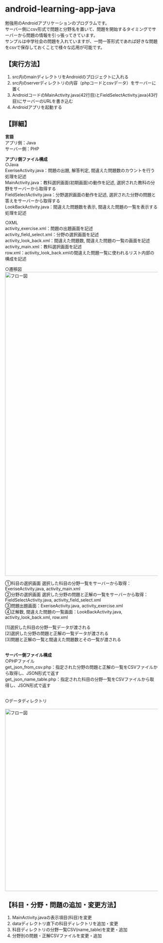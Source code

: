 # android-learning-app-java

勉強用のAndroidアプリケーションのプログラムです。<br>
サーバー側にcsv形式で問題と分野名を置いて、問題を開始するタイミングでサーバーから問題の情報を引っ張ってきています。<br>
サンプルは中学社会の問題を入れていますが、一問一答形式であれば好きな問題をcsvで保存しておくことで様々な応用が可能です。<br>


## 【実行方法】
1. src内のmainディレクトリをAndroidのプロジェクトに入れる
2. src内のserverディレクトリの内容（phpコードとcsvデータ）をサーバーに置く
3. AndroidコードのMainActivity.java(42行目)とFieldSelectActivity.java(43行目)にサーバーのURLを書き込む
4. Androidアプリを起動する

## 【詳細】
**言語**<br>
アプリ側：Java<br>
サーバー側：PHP<br>

**アプリ側ファイル構成**<br>
○Java<br>
ExeriseActivity.java：問題の出題, 解答判定, 間違えた問題数のカウントを行う処理を記述<br>
MainActivity.java：教科選択画面(初期画面)の動作を記述, 選択された教科の分野をサーバーから取得する<br>
FieldSelectActivity.java：分野選択画面の動作を記述, 選択された分野の問題と答えをサーバーから取得する<br>
LookBackActivity.java：間違えた問題数を表示, 間違えた問題の一覧を表示する処理を記述<br>

○XML<br>
activity_exercise.xml：問題の出題画面を記述<br>
activity_field_select.xml：分野の選択画面を記述<br>
activity_look_back.xml：間違えた問題数, 間違えた問題の一覧の画面を記述<br>
activity_main.xml：教科選択画面を記述<br>
row.xml：activity_look_back.xmlの間違えた問題一覧に使われるリスト内部の構成を記述<br>

○遷移図<br>
<img width="1000" alt="フロー図" src="https://user-images.githubusercontent.com/64346215/151970938-cf6524e3-661c-4d8d-add0-998e46d54374.png">

①科目の選択画面 選択した科目の分野一覧をサーバーから取得：ExeriseActivity.java, activity_main.xml<br>
②分野の選択画面 選択した分野の問題と正解の一覧をサーバーから取得：FieldSelectActivity.java, activity_field_select.xml<br>
③問題出題画面：ExeriseActivity.java, activity_exercise.xml<br>
④正解数, 間違えた問題の一覧画面：LookBackActivity.java, activity_look_back.xml, row.xml<br>

[1]選択した科目の分野一覧データが渡される<br>
[2]選択した分野の問題と正解の一覧データが渡される<br>
[3]問題と正解の一覧と間違えた問題数とその一覧が渡される<br><br>

**サーバー側ファイル構成**<br>
○PHPファイル<br>
get_json_from_csv.php：指定された分野の問題と正解の一覧をCSVファイルから取得し、JSON形式で返す<br>
get_json_name_table.php：指定された科目の分野一覧をCSVファイルから取得し、JSON形式で返す<br><br>

○データディレクトリ<br><br>
<img width="600" alt="フロー図" src="https://user-images.githubusercontent.com/64346215/151970115-c074882f-d481-4cbb-bff0-eaa2ff6c2a0f.png">


## 【科目・分野・問題の追加・変更方法】
1. MainActivity.javaの表示項目(科目)を変更
2. dataディレクトリ直下の科目ディレクトリを追加・変更
3. 科目ディレクトリの分野一覧CSV(name_table)を変更・追加
4. 分野別の問題・正解CSVファイルを変更・追加
